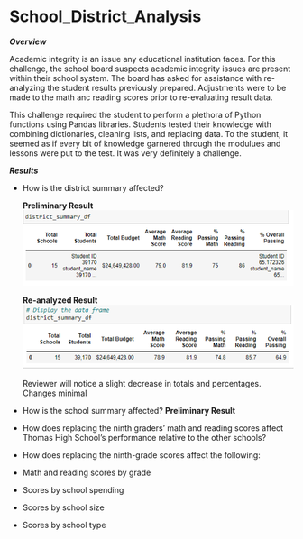 # School_District_Analysis

***Overview***

  Academic integrity is an issue any educational institution faces. For this challenge, the school board suspects academic integrity issues are present within their school system. The board has asked for assistance with re-analyzing the student results previously prepared. Adjustments were to be made to the math anc reading scores prior to re-evaluating result data.
  
  This challenge required the student to perform a plethora of Python functions using Pandas libraries. Students tested their knowledge with combining dictionaries, cleaning lists, and replacing data. To the student, it seemed as if every bit of knowledge garnered through the modulues and lessons were put to the test. It was very definitely a challenge. 
  
***Results***
- How is the district summary affected?


   **Preliminary Result**   
   ![This is an image](https://raw.githubusercontent.com/Nicole6278/School_District_Analysis/c32b975ead627ca678751444af22f10db94ce3fc/School_District_Analysis/Resources/district_summary%201.PNG)
   
   
   **Re-analyzed Result**   
   ![This is an image](https://github.com/Nicole6278/School_District_Analysis/blob/main/School_District_Analysis/Resources/district_summary%202.PNG?raw=true)
   
   Reviewer will notice a slight decrease in totals and percentages. Changes minimal
   
- How is the school summary affected?
  **Preliminary Result**


- How does replacing the ninth graders’ math and reading scores affect Thomas High School’s performance relative to the other schools?
- How does replacing the ninth-grade scores affect the following:
- Math and reading scores by grade
- Scores by school spending
- Scores by school size
- Scores by school type

